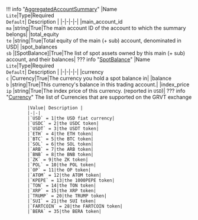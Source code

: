 !!! info "[AggregatedAccountSummary](/../../schemas/aggregated_account_summary)"
    |Name<br>`Lite`|Type|Required<br>`Default`| Description |
    |-|-|-|-|
    |main_account_id<br>`ma` |string|True|The main account ID of the account to which the summary belongs|
    |total_equity<br>`te` |string|True|Total equity of the main (+ sub) account, denominated in USD|
    |spot_balances<br>`sb` |[SpotBalance]|True|The list of spot assets owned by this main (+ sub) account, and their balances|
    ??? info "[SpotBalance](/../../schemas/spot_balance)"
        |Name<br>`Lite`|Type|Required<br>`Default`| Description |
        |-|-|-|-|
        |currency<br>`c` |Currency|True|The currency you hold a spot balance in|
        |balance<br>`b` |string|True|This currency's balance in this trading account.|
        |index_price<br>`ip` |string|True|The index price of this currency. (reported in `USD`)|
        ??? info "[Currency](/../../schemas/currency)"
            The list of Currencies that are supported on the GRVT exchange<br>

            |Value| Description |
            |-|-|
            |`USD` = 1|the USD fiat currency|
            |`USDC` = 2|the USDC token|
            |`USDT` = 3|the USDT token|
            |`ETH` = 4|the ETH token|
            |`BTC` = 5|the BTC token|
            |`SOL` = 6|the SOL token|
            |`ARB` = 7|the ARB token|
            |`BNB` = 8|the BNB token|
            |`ZK` = 9|the ZK token|
            |`POL` = 10|the POL token|
            |`OP` = 11|the OP token|
            |`ATOM` = 12|the ATOM token|
            |`KPEPE` = 13|the 1000PEPE token|
            |`TON` = 14|the TON token|
            |`XRP` = 15|the XRP token|
            |`TRUMP` = 20|the TRUMP token|
            |`SUI` = 21|the SUI token|
            |`FARTCOIN` = 28|the FARTCOIN token|
            |`BERA` = 35|the BERA token|
